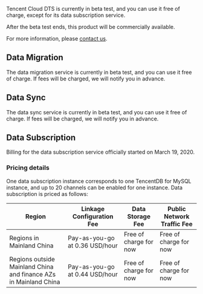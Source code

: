 Tencent Cloud DTS is currently in beta test, and you can use it free of charge, except for its data subscription service. 

After the beta test ends, this product will be commercially available.

For more information, please [contact us](https://intl.cloud.tencent.com/support).

## Data Migration
The data migration service is currently in beta test, and you can use it free of charge. If fees will be charged, we will notify you in advance.

## Data Sync
The data sync service is currently in beta test, and you can use it free of charge. If fees will be charged, we will notify you in advance.

## Data Subscription
Billing for the data subscription service officially started on March 19, 2020.

### Pricing details
One data subscription instance corresponds to one TencentDB for MySQL instance, and up to 20 channels can be enabled for one instance. Data subscription is priced as follows:

| Region | Linkage Configuration Fee | Data Storage Fee | Public Network Traffic Fee |
| ------------------------ | ------------------------------------------- | ---------- | ---------- |
| Regions in Mainland China | Pay-as-you-go at 0.36 USD/hour | Free of charge for now | Free of charge for now |
| Regions outside Mainland China and finance AZs in Mainland China | Pay-as-you-go at 0.44 USD/hour | Free of charge for now | Free of charge for now |


